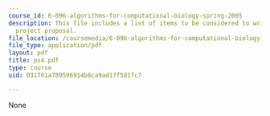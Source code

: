 ```yaml
---
course_id: 6-096-algorithms-for-computational-biology-spring-2005
description: This file includes a list of items to be considered to write a small
  project proposal.
file_location: /coursemedia/6-096-algorithms-for-computational-biology-spring-2005/031761a789596914b8ca9ad17f5d1fc7_ps4.pdf
file_type: application/pdf
layout: pdf
title: ps4.pdf
type: course
uid: 031761a789596914b8ca9ad17f5d1fc7

---
```

None